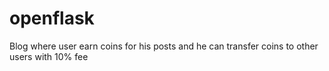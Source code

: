 # openflask
Blog where user earn coins for his posts and he can transfer coins to other users with 10% fee
